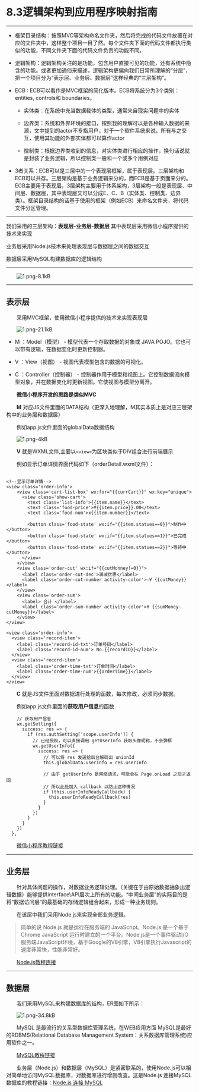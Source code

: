

# 8.3逻辑架构到应用程序映射指南

----------

- 框架目录结构：按照MVC等架构命名文件夹，然后将完成的代码文件放置在对应的文件夹中，这样整个项目一目了然。每个文件夹下面的代码文件都执行类似的功能，不同文件夹下面的代码文件负责的功能不同。

- 逻辑架构：逻辑架构关注的是功能，包含用户直接可见的功能，还有系统中隐含的功能。或者更加通俗来描述，逻辑架构更偏向我们日常所理解的“分层”，把一个项目分为“表示层、业务层、数据层”这样经典的“三层架构”。

- ECB : ECB可以看作是MVC框架的简化版本。ECB将系统分为3个类别：entities, controls和 boundaries。

  - 实体类：在系统中充当数据载体的类型，通常来自现实问题中的实体

  - 边界类：系统和外界环境的接口，按照我的理解可以是各种输入数据的来源，文中提到的actor不专指用户，对于一个软件系统来说，所有与之交互，使用其功能的外部实体都可以算作actor
    
  - 控制类：根据边界类收到的信息，对实体类进行相应的操作，换句话说就是封装了业务逻辑，所以控制类一般和一个或多个用例对应
 
- 3者关系：ECB可以是三层中的一个表现层框架，属于表现层。三层架构和ECB可以共存。三层架构是基于业务逻辑来分的，而ECB是基于页面来分的。ECB主要用于表现层，3层架构主要用于体系架构，3层架构一般是表现层、中间层、数据层，其中表现层又可以分成E、C、B（实体类、控制类、边界类）。框架目录结构的话基于使用的框架（例如ECB）来命名文件夹，将代码文件分区管理。


----------

我们采用的三层架构：**表现层**-**业务层**-**数据层**
其中表现层采用微信小程序提供的技术来实现

业务层采用Node.js技术来处理表现层与数据层之间的数据交互

数据层采用MySQL构建数据库的逻辑结构


----------
&emsp;&emsp;![1.png-8.1kB][1]


----------
## 表示层
&emsp;&emsp;采用MVC框架，使用微信小程序提供的技术来实现表现层

&emsp;&emsp;![1.png-21.1kB][2]

 - M ：Model（模型） - 模型代表一个存取数据的对象或 JAVA POJO。它也可以带有逻辑，在数据变化时更新控制器。
 
 - V ：View（视图） - 视图代表模型包含的数据的可视化。
 
 - C ：Controller（控制器） - 控制器作用于模型和视图上。它控制数据流向模型对象，并在数据变化时更新视图。它使视图与模型分离开。

&emsp;&emsp;**微信小程序开发的思路是类似MVC** 

&emsp;&emsp;**M** 对应JS文件里面的DATA结构（更深入地理解，M其实本质上是对应三层架构中的业务层和数据层）

&emsp;&emsp;例如app.js文件里面的globalData数据结构

&emsp;&emsp;![1.png-4kB][3]

&emsp;&emsp;**V** 就是WXML文件,主要以`<view>`为区块类似于DIV组合进行前端展示

&emsp;&emsp;例如显示订单详情界面代码如下（orderDetail.wxml文件）：
```

<!--显示订单详情-->
<view class='order-info'>
    <view class='cart-list-box' wx:for="{{currCart}}" wx:key="unique">
      <view class='show-cart'>
        <text class='list-info'>{{item.name}}</text>
        <text class='food-price'>¥{{item.price}}.00</text>
        <text class='food-num'>x{{item.number}}</text>
      
        <button class='food-state' wx:if="{{item.statues==0}}">制作中</button>
        <button class='food-state' wx:if="{{item.statues==1}}">已完成</button>
        <button class='food-state' wx:if="{{item.statues==2}}">等待中</button>
      </view>
    </view>
    <view class='order-cut' wx:if="{{cutMonney!=0}}">
      <label class='order-cut-dec'>满减优惠</label>
      <label class='order-cut-number activity-color'>-¥ {{cutMoney}}</label>
    </view>
    <view class='order-sum'>
      <label> 合计 </label>
      <label class='order-sum-number activity-color'>¥ {{sumMoney-cutMoney}}</label>
    </view>
</view>

<view class='order-info'>
  <view class='record-item'>
    <label class='record-id-txt'>订单号码</label>
    <label class='record-id-num'> No.{{recordID}}</label>
  </view>
  <view class='record-item'>
    <label class='order-time-txt'>订单时间</label>
    <label class='order-time-num'>{{orderTime}}</label>
  </view>
</view>
```

&emsp;&emsp;**C** 就是JS文件里面对数据进行处理的函数，每次修改，必须同步数据。

&emsp;&emsp;例如app.js文件里面的**获取用户信息**的函数
```
    // 获取用户信息
    wx.getSetting({
      success: res => {
        if (res.authSetting['scope.userInfo']) {
          // 已经授权，可以直接调用 getUserInfo 获取头像昵称，不会弹框
          wx.getUserInfo({
            success: res => {
              // 可以将 res 发送给后台解码出 unionId
              this.globalData.userInfo = res.userInfo

              // 由于 getUserInfo 是网络请求，可能会在 Page.onLoad 之后才返回
              // 所以此处加入 callback 以防止这种情况
              if (this.userInfoReadyCallback) {
                this.userInfoReadyCallback(res)
              }
            }
          })
        }
      }
    })
  },
```

&emsp;&emsp;[微信小程序教程链接][4]
 
----------
## 业务层
&emsp;&emsp;针对具体问题的操作，对数据业务逻辑处理。（关键在于由原始数据抽象出逻辑数据）能够提供interface\API层次上所有的功能。“中间业务层”的实际目的是将“数据访问层”的最基础的存储逻辑组合起来，形成一种业务规则。

&emsp;&emsp;在该层中我们采用Node.js来实现全部业务逻辑。

> 简单的说 Node.js 就是运行在服务端的 JavaScript。Node.js 是一个基于Chrome JavaScript 运行时建立的一个平台。Node.js是一个事件驱动I/O服务端JavaScript环境，基于Google的V8引擎，V8引擎执行Javascript的速度非常快，性能非常好。

&emsp;&emsp;[Node.js教程连接][5]

----------
## 数据层
&emsp;&emsp;我们采用MySQL来构建数据库的结构，ER图如下所示：

&emsp;&emsp;![1.png-34.8kB][6]

&emsp;&emsp;MySQL 是最流行的关系型数据库管理系统，在WEB应用方面 MySQL是最好的RDBMS(Relational Database Management System：关系数据库管理系统)应用软件之一。 

&emsp;&emsp;[MySQL教程链接][7]

&emsp;&emsp;业务层（Node.js）和数据层（MySQL）是紧密联系的，使用Node.js可以相对简单地访问MySQL数据库，对数据库进行增删改查。这是Node.js 连接MySQL数据库的教程链接：[Node.js 连接 MySQL][8]


  [1]: http://static.zybuluo.com/panchy7/oi80bo708q24c5sk45yy188w/1.png
  [2]: http://static.zybuluo.com/panchy7/jt3y2o5xy6utbut8px99whev/1.png
  [3]: http://static.zybuluo.com/panchy7/ovrufsd2hakdr2f34aj61zrm/1.png
  [4]: https://developers.weixin.qq.com/miniprogram/dev/framework/custom-component/events.html
  [5]: https://www.runoob.com/nodejs/nodejs-tutorial.html
  [6]: http://static.zybuluo.com/panchy7/7jtl00ijwyj0uqpjoxt2fx3n/1.png
  [7]: http://www.runoob.com/mysql/mysql-tutorial.html
  [8]: https://www.runoob.com/nodejs/nodejs-mysql.html

